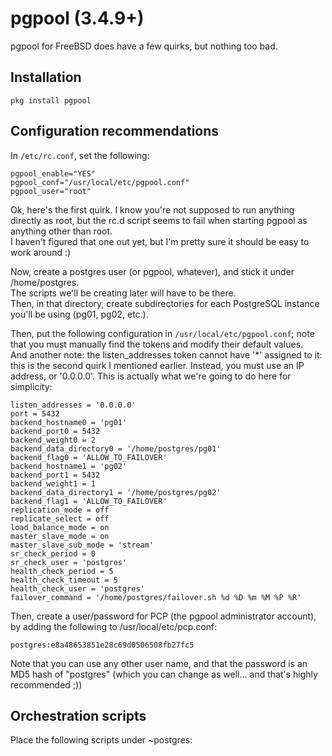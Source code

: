 # pgpool (3.4.9+)

pgpool for FreeBSD does have a few quirks, but nothing too bad.

## Installation
```
pkg install pgpool
```

## Configuration recommendations

In ```/etc/rc.conf```, set the following:

```
pgpool_enable="YES"
pgpool_conf="/usr/local/etc/pgpool.conf"
pgpool_user="root"
```

Ok, here's the first quirk. I know you're not supposed to run anything directly as root, but the rc.d script
seems to fail when starting pgpool as anything other than root.\
I haven't figured that one out yet, but I'm pretty sure it should be easy to work around :)

Now, create a postgres user (or pgpool, whatever), and stick it under /home/postgres.\
The scripts we'll be creating later will have to be there.\
Then, in that directory, create subdirectories for each PostgreSQL instance you'll be using (pg01, pg02, etc.).

Then, put the following configuration in ```/usr/local/etc/pgpool.conf```; note that you must manually find the tokens
and modify their default values.\
And another note: the listen\_addresses token cannot have '*' assigned to it: this is the second quirk I mentioned earlier.
Instead, you must use an IP address, or '0.0.0.0'. This is actually what we're going to do here for simplicity:

```
listen_addresses = '0.0.0.0'
port = 5432
backend_hostname0 = 'pg01'
backend_port0 = 5432
backend_weight0 = 2
backend_data_directory0 = '/home/postgres/pg01'
backend_flag0 = 'ALLOW_TO_FAILOVER'
backend_hostname1 = 'pg02'
backend_port1 = 5432
backend_weight1 = 1
backend_data_directory1 = '/home/postgres/pg02'
backend_flag1 = 'ALLOW_TO_FAILOVER'
replication_mode = off
replicate_select = off
load_balance_mode = on
master_slave_mode = on
master_slave_sub_mode = 'stream'
sr_check_period = 0
sr_check_user = 'postgres'
health_check_period = 5
health_check_timeout = 5
health_check_user = 'postgres'
failover_command = '/home/postgres/failover.sh %d %D %m %M %P %R'
```

Then, create a user/password for PCP (the pgpool administrator account), by adding the following to /usr/local/etc/pcp.conf:

```
postgres:e8a48653851e28c69d0506508fb27fc5
```

Note that you can use any other user name, and that the password is an MD5 hash of "postgres" (which you can change as well... and that's highly recommended ;))

## Orchestration scripts

Place the following scripts under ~postgres:


